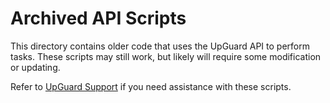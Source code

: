 # Archived API Scripts

This directory contains older code that uses the UpGuard API to perform tasks. These scripts may still work, but likely will require some modification or updating.

Refer to [UpGuard Support](https://support.upguard.com) if you need assistance with these scripts.
